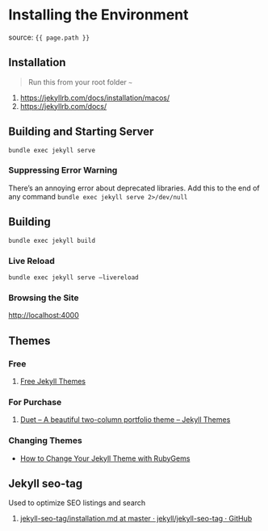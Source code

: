 # Installing the Environment 

source: `{{ page.path }}`

## Installation
> Run this from your root folder `~`

1. <https://jekyllrb.com/docs/installation/macos/>
2. <https://jekyllrb.com/docs/>

## Building and Starting Server

`bundle exec jekyll serve`


### Suppressing Error Warning
There’s an annoying error about deprecated libraries.  Add this to the end of any command `bundle exec jekyll serve 2>/dev/null`

## Building
`bundle exec jekyll build`

### Live Reload
`bundle exec jekyll serve —livereload`

### Browsing the Site
<http://localhost:4000>

## Themes
### Free
1. [Free Jekyll Themes](https://jekyllthemes.io/free)

### For Purchase
1. [Duet – A beautiful two-column portfolio theme – Jekyll Themes](https://jekyllthemes.io/theme/duet-portfolio-jekyll-theme)

### Changing Themes
- [How to Change Your Jekyll Theme with RubyGems](https://www.inmotionhosting.com/support/edu/wordpress/how-to-change-your-jekyll-theme-with-rubygems/)


## Jekyll seo-tag
Used to optimize SEO listings and search
1. [jekyll-seo-tag/installation.md at master · jekyll/jekyll-seo-tag · GitHub](https://github.com/jekyll/jekyll-seo-tag/blob/master/docs/installation.md)

